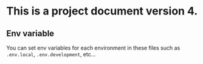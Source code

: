 # This is a project document version 4.
## Env variable
You can set env variables for each environment in these files such as `.env.local`, `.env.development`, etc...
